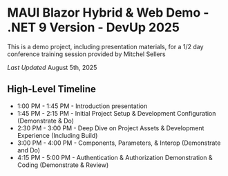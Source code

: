# MAUI Blazor Hybrid & Web Demo - .NET 9 Version - DevUp 2025

This is a demo project, including presentation materials, for a 1/2 day conference training session provided by Mitchel Sellers

*Last Updated* August 5th, 2025

## High-Level Timeline

* 1:00 PM - 1:45 PM - Introduction presentation
* 1:45 PM - 2:15 PM - Initial Project Setup & Development Configuration (Demonstrate & Do)
* 2:30 PM - 3:00 PM - Deep Dive on Project Assets & Development Experience (Including Build)
* 3:00 PM - 4:00 PM - Components, Parameters, & Interop (Demonstrate and Do)
* 4:15 PM - 5:00 PM - Authentication & Authorization Demonstration & Coding (Demonstrate & Review)
